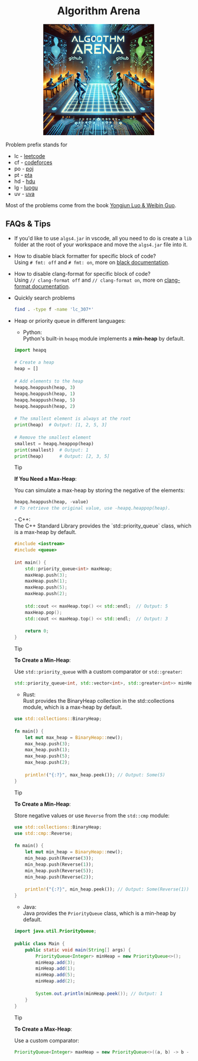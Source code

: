 <div align="center">

# Algorithm Arena
<figure>
        <img src="algo-arena.webp" alt="missing image" style="width: 300px; height: auto;">
        <figcaption></figcaption>
    </figure>
</div>

Problem prefix stands for
- lc - [leetcode](https://leetcode.cn/)
- cf - [codeforces](https://codeforces.com/)
- po - [poj](https://poj.org/)
- pt - [pta](https://pintia.cn/home)
- hd - [hdu](https://acm.hdu.edu.cn/)
- lg - [luogu](https://www.luogu.com.cn/)
- uv - [uva](https://onlinejudge.org/)

Most of the problems come from the book [Yongjun Luo & Weibin Guo](http://www.tup.tsinghua.edu.cn/Wap/tsxqy.aspx?id=08808001).


## FAQs & Tips

- If you'd like to use `algs4.jar` in vscode, all you need to do is create a `lib` folder at the root of your workspace and move the `algs4.jar` file into it.

- How to disable black formatter for specific block of code? <br>
    Using `# fmt: off` and `# fmt: on`, more on [black documentation](https://black.readthedocs.io/en/stable/usage_and_configuration/the_basics.html).

- How to disable clang-format for specific block of code? <br>
    Using `// clang-format off` and `// clang-format on`, more on [clang-format documentation](https://clang.llvm.org/docs/ClangFormatStyleOptions.html#disabling-formatting-on-a-piece-of-code).

- Quickly search problems <br>
    ```bash
    find . -type f -name 'lc_307*'
    ```

- Heap or priority queue in different languages: <br>
    - Python: <br>
    Python's built-in `heapq` module implements a **min-heap** by default.
    ```python
    import heapq

    # Create a heap
    heap = []

    # Add elements to the heap
    heapq.heappush(heap, 3)
    heapq.heappush(heap, 1)
    heapq.heappush(heap, 5)
    heapq.heappush(heap, 2)

    # The smallest element is always at the root
    print(heap)  # Output: [1, 2, 5, 3]

    # Remove the smallest element
    smallest = heapq.heappop(heap)
    print(smallest)  # Output: 1
    print(heap)      # Output: [2, 3, 5]
    ```
    > [!TIP]
    > **If You Need a Max-Heap**:
    >
    > You can simulate a max-heap by storing the negative of the elements:
    > ```python
    > heapq.heappush(heap, -value)
    > # To retrieve the original value, use -heapq.heappop(heap).
    > ```
    </details>
    - C++: <br>
    The C++ Standard Library provides the `std::priority_queue` class, which is a max-heap by default.

    ```c++
    #include <iostream>
    #include <queue>

    int main() {
        std::priority_queue<int> maxHeap;
        maxHeap.push(3);
        maxHeap.push(1);
        maxHeap.push(5);
        maxHeap.push(2);

        std::cout << maxHeap.top() << std::endl;  // Output: 5
        maxHeap.pop();
        std::cout << maxHeap.top() << std::endl;  // Output: 3

        return 0;
    }
    ```
    > [!TIP]
    > **To Create a Min-Heap**:
    >
    > Use `std::priority_queue` with a custom comparator or `std::greater`:
    > ```c++
    > std::priority_queue<int, std::vector<int>, std::greater<int>> minHeap;
    > ```
    - Rust: <br>
    Rust provides the BinaryHeap collection in the std::collections module, which is a max-heap by default.
    ```rust
    use std::collections::BinaryHeap;

    fn main() {
        let mut max_heap = BinaryHeap::new();
        max_heap.push(3);
        max_heap.push(1);
        max_heap.push(5);
        max_heap.push(2);

        println!("{:?}", max_heap.peek()); // Output: Some(5)
    }
    ```
    > [!TIP]
    > **To Create a Min-Heap**:
    >
    > Store negative values or use `Reverse` from the `std::cmp` module:
    > ```rust
    > use std::collections::BinaryHeap;
    > use std::cmp::Reverse;
    > 
    > fn main() {
    >     let mut min_heap = BinaryHeap::new();
    >     min_heap.push(Reverse(3));
    >     min_heap.push(Reverse(1));
    >     min_heap.push(Reverse(5));
    >     min_heap.push(Reverse(2));
    > 
    >     println!("{:?}", min_heap.peek()); // Output: Some(Reverse(1))
    > }
    > ```
    - Java: <br>
    Java provides the `PriorityQueue` class, which is a min-heap by default.
    ```java
    import java.util.PriorityQueue;

    public class Main {
        public static void main(String[] args) {
            PriorityQueue<Integer> minHeap = new PriorityQueue<>();
            minHeap.add(3);
            minHeap.add(1);
            minHeap.add(5);
            minHeap.add(2);

            System.out.println(minHeap.peek()); // Output: 1
        }
    }
    ```
    > [!TIP]
    > **To Create a Max-Heap**:
    > 
    > Use a custom comparator:
    > ```java
    > PriorityQueue<Integer> maxHeap = new PriorityQueue<>((a, b) -> b - a);
    > ```